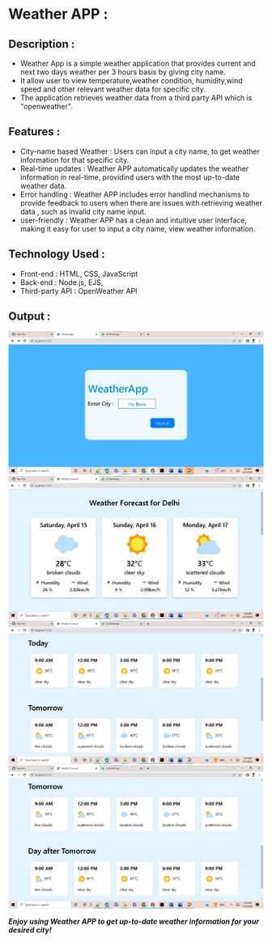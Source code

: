 # Weather APP :

##  Description :
   - Weather App is a simple weather application that provides current and next two days weather per 3 hours basis by giving city name. 
   - It allow user to view temperature,weather condition, humidity,wind speed and other relevant weather data for specific city.
   - The application retrieves weather data from a third party API which is "openweather".

## Features : 

   - City-name based Weather : Users can input a city name, to get weather information for that specific city.
   - Real-time updates : Weather APP automatically updates the weather information in real-time, providind users with the most up-to-date weather data.
   - Error handling : Weather APP includes error handlind mechanisms to provide feedback to users when there are issues with retrieving weather data , such as invalid city name input.
   - user-friendly : Weather APP has a clean and intuitive user interface, making it easy for user to input a city name, view weather information.

## Technology Used : 

   - Front-end : HTML, CSS, JavaScript
   - Back-end : Node.js, EJS, 
   - Third-party API : OpenWeather API 

## Output :
 
 <img src="https://github.com/SahilTarale/Weather-APP/blob/master/Output/image4.jpg?raw=true" width="700">
 <img src="https://github.com/SahilTarale/Weather-APP/blob/master/Output/image1.jpg?raw=true" width="700">
 <img src="Output/image2.jpg" width="700">
 <img src="Output/image3.jpg" width="700">
 
 
 
  **_Enjoy using Weather APP to get up-to-date weather information for your desired city!_**
